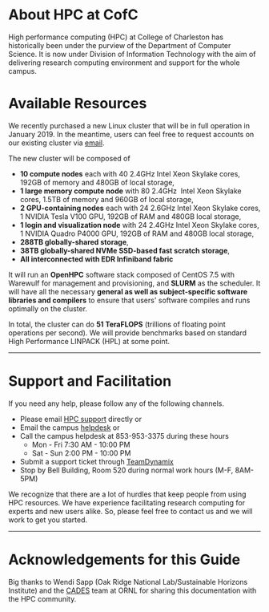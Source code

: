 # About HPC at CofC

High performance computing (HPC) at College of Charleston has historically been under the purview of
the Department of Computer Science. It is now under Division of Information Technology with the aim
of delivering research computing environment and support for the whole campus.

# Available Resources

We recently purchased a new Linux cluster that will be in full operation in January 2019. In
the meantime, users can feel free to request accounts on our existing cluster via [email](mailto:temelsob@cofc.edu,mosesd@cofc.edu).

The new cluster will be composed of
- **10 compute nodes** each with 40 2.4GHz Intel Xeon Skylake cores, 192GB of memory and 480GB of local storage,
- **1 large memory compute node** with 80 2.4GHz  Intel Xeon Skylake cores, 1.5TB of memory and 960GB of local storage,
- **2 GPU-containing nodes** each with 24 2.6GHz Intel Xeon Skylake cores, 1 NVIDIA Tesla V100 GPU, 192GB of RAM and 480GB local storage,
- **1 login and visualization node** with 24 2.4GHz Intel Xeon Skylake cores, 1 NVIDIA Quadro P4000 GPU, 192GB of RAM and 480GB local storage,
- **288TB globally-shared storage**,
- **38TB globally-shared NVMe SSD-based fast scratch storage**,
- **All interconnected with EDR Infiniband fabric**

It will run an **OpenHPC** software stack composed of CentOS 7.5 with Warewulf for management and provisioning, and **SLURM** as the scheduler. It will
have all the necessary **general as well as subject-specific software libraries and compilers** to ensure that users' software compiles and runs optimally on the cluster.

In total, the cluster can do **51 TeraFLOPS** (trillions of floating point operations per second). We will provide benchmarks based on standard High Performance LINPACK (HPL) at some point.

---
# Support and Facilitation

If you need any help, please follow any of the following channels.

- Please email [HPC support](mailto:temelsob@cofc.edu) directly or
- Email the campus [helpdesk](mailto:helpdesk@cofc.edu) or
- Call the campus helpdesk at 853-953-3375 during these hours
  - Mon - Fri 7:30 AM - 10:00 PM
  - Sat - Sun 2:00 PM - 10:00 PM
- Submit a support ticket through [TeamDynamix](https://cofc.teamdynamix.com)
- Stop by Bell Building, Room 520 during normal work hours (M-F, 8AM-5PM)

We recognize that there are a lot of hurdles that keep people from using HPC resources. We have experience facilitating research computing for experts and new users alike. So, please feel free to contact us and we will work to get you started.

---
# Acknowledgements for this Guide

Big thanks to Wendi Sapp (Oak Ridge National Lab/Sustainable Horizons Institute) and the
[CADES](https://cades.ornl.gov/) team at ORNL for sharing this documentation with the HPC
community.
